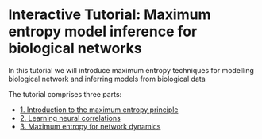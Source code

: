 # Interactive Tutorial: Maximum entropy model inference for biological networks

In this tutorial we will introduce maximum entropy techniques for modelling biological network and inferring models from biological data

The tutorial comprises three parts:
* [1. Introduction to the maximum entropy principle](https://colab.research.google.com/github/MiguelAguilera/Neuro-MaxEnt-inference-tutorial/blob/main/1.Introduction_to_MaxEnt_methods.ipynb)
* [2. Learning neural correlations](https://colab.research.google.com/github/MiguelAguilera/Neuro-MaxEnt-inference-tutorial/blob/main/2.Learning_neural_correlations.ipynb)
* [3. Maximum entropy for network dynamics](https://colab.research.google.com/github/MiguelAguilera/Neuro-MaxEnt-inference-tutorial/blob/main/3.Oscillating_spike_trains.ipynb)
